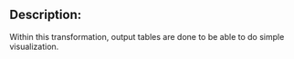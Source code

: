## Description:
Within this transformation, output tables are done to be able to do simple visualization.
